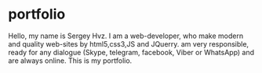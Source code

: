 # portfolio
Hello, my name is Sergey Hvz. I am a web-developer, who make modern and quality web-sites by html5,css3,JS and JQuerry.  am very responsible, ready for any dialogue (Skype, telegram, facebook, Viber or WhatsApp) and are always online.
This is my portfolio. 
